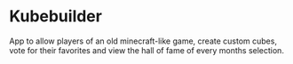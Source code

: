 # Kubebuilder

App to allow players of an old minecraft-like game, create custom cubes, vote for their favorites and view the hall of fame of every months selection.
